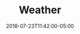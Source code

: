 ---
translationKey: "weather"
title: "Weather"
date: 2018-07-23T11:42:00-05:00
description: "cloud"
---